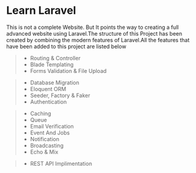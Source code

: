 # Learn Laravel

This is not a complete Website. But It points the way to creating a full advanced website using Laravel.The structure of this Project has been created by combining the modern features of Laravel.All the features that have been added to this project are listed below


> - Routing & Controller
> - Blade Templating
> - Forms Validation & File Upload

> - Database Migration
> - Eloquent ORM
> - Seeder, Factory & Faker
> - Authentication

> - Caching 
> - Queue 
> - Email Verification
> - Event And Jobs
> - Notification
> - Broadcasting
> - Echo & Mix

> - REST API Implimentation
